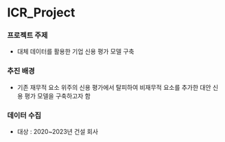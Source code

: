 # ICR_Project

### 프로젝트 주제
* 대체 데이터를 활용한 기업 신용 평가 모델 구축


### 추진 배경
* 기존 재무적 요소 위주의 신용 평가에서 탈피하여 비재무적 요소를 추가한 대안 신용 평가 모델을 구축하고자 함


### 데이터 수집
* 대상 : 2020~2023년 건설 회사

